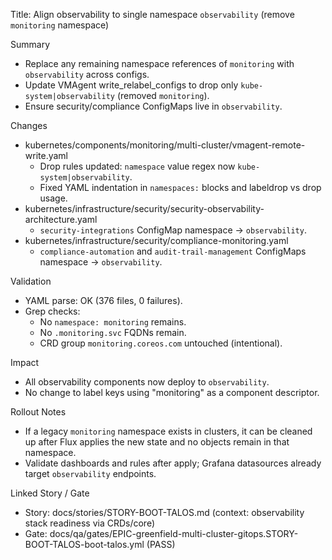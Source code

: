 Title: Align observability to single namespace `observability` (remove `monitoring` namespace)

Summary
- Replace any remaining namespace references of `monitoring` with `observability` across configs.
- Update VMAgent write_relabel_configs to drop only `kube-system|observability` (removed `monitoring`).
- Ensure security/compliance ConfigMaps live in `observability`.

Changes
- kubernetes/components/monitoring/multi-cluster/vmagent-remote-write.yaml
  - Drop rules updated: `namespace` value regex now `kube-system|observability`.
  - Fixed YAML indentation in `namespaces:` blocks and labeldrop vs drop usage.
- kubernetes/infrastructure/security/security-observability-architecture.yaml
  - `security-integrations` ConfigMap namespace → `observability`.
- kubernetes/infrastructure/security/compliance-monitoring.yaml
  - `compliance-automation` and `audit-trail-management` ConfigMaps namespace → `observability`.

Validation
- YAML parse: OK (376 files, 0 failures).
- Grep checks:
  - No `namespace: monitoring` remains.
  - No `.monitoring.svc` FQDNs remain.
  - CRD group `monitoring.coreos.com` untouched (intentional).

Impact
- All observability components now deploy to `observability`.
- No change to label keys using "monitoring" as a component descriptor.

Rollout Notes
- If a legacy `monitoring` namespace exists in clusters, it can be cleaned up after Flux applies the new state and no objects remain in that namespace.
- Validate dashboards and rules after apply; Grafana datasources already target `observability` endpoints.

Linked Story / Gate
- Story: docs/stories/STORY-BOOT-TALOS.md (context: observability stack readiness via CRDs/core)
- Gate: docs/qa/gates/EPIC-greenfield-multi-cluster-gitops.STORY-BOOT-TALOS-boot-talos.yml (PASS)

